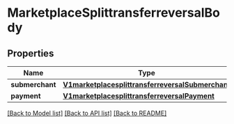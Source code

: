 # MarketplaceSplittransferreversalBody

## Properties
Name | Type | Description | Notes
------------ | ------------- | ------------- | -------------
**submerchant** | [**V1marketplacesplittransferreversalSubmerchant**](V1marketplacesplittransferreversalSubmerchant.md) |  | 
**payment** | [**V1marketplacesplittransferreversalPayment**](V1marketplacesplittransferreversalPayment.md) |  | 

[[Back to Model list]](../README.md#documentation-for-models) [[Back to API list]](../README.md#documentation-for-api-endpoints) [[Back to README]](../README.md)

